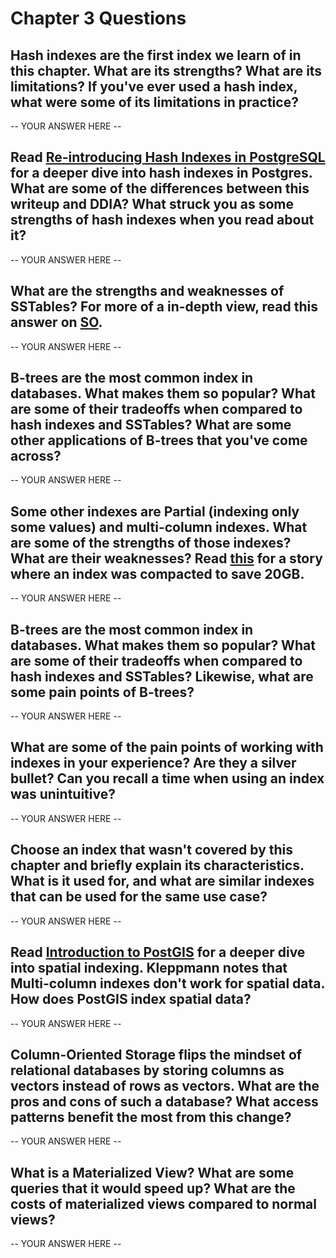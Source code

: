 # Chapter 3 Questions

## Hash indexes are the first index we learn of in this chapter. What are its strengths? What are its limitations? If you've ever used a hash index, what were some of its limitations in practice?

-- YOUR ANSWER HERE --

## Read [Re-introducing Hash Indexes in PostgreSQL](https://hakibenita.com/postgresql-hash-index) for a deeper dive into hash indexes in Postgres. What are some of the differences between this writeup and DDIA? What struck you as some strengths of hash indexes when you read about it?

-- YOUR ANSWER HERE --

## What are the strengths and weaknesses of SSTables? For more of a in-depth view, read this answer on [SO](https://stackoverflow.com/questions/8651346/sorted-string-table-sstable-or-b-tree-for-a-database-index/8654903#8654903).

-- YOUR ANSWER HERE --

## B-trees are the most common index in databases. What makes them so popular? What are some of their tradeoffs when compared to hash indexes and SSTables? What are some other applications of B-trees that you've come across?

-- YOUR ANSWER HERE --

## Some other indexes are Partial (indexing only some values) and multi-column indexes. What are some of the strengths of those indexes? What are their weaknesses? Read [this](https://hakibenita.com/postgresql-unused-index-size) for a story where an index was compacted to save 20GB.

-- YOUR ANSWER HERE --

## B-trees are the most common index in databases. What makes them so popular? What are some of their tradeoffs when compared to hash indexes and SSTables? Likewise, what are some pain points of B-trees?

-- YOUR ANSWER HERE --

## What are some of the pain points of working with indexes in your experience? Are they a silver bullet? Can you recall a time when using an index was unintuitive?

-- YOUR ANSWER HERE --

## Choose an index that wasn't covered by this chapter and briefly explain its characteristics. What is it used for, and what are similar indexes that can be used for the same use case?

-- YOUR ANSWER HERE --


## Read [Introduction to PostGIS](http://postgis.net/workshops/postgis-intro/indexing.html) for a deeper dive into spatial indexing. Kleppmann notes that Multi-column indexes don't work for spatial data. How does PostGIS index spatial data?

-- YOUR ANSWER HERE --

## Column-Oriented Storage flips the mindset of relational databases by storing columns as vectors instead of rows as vectors. What are the pros and cons of such a database? What access patterns benefit the most from this change?

-- YOUR ANSWER HERE --

## What is a Materialized View? What are some queries that it would speed up? What are the costs of materialized views compared to normal views?

-- YOUR ANSWER HERE --
